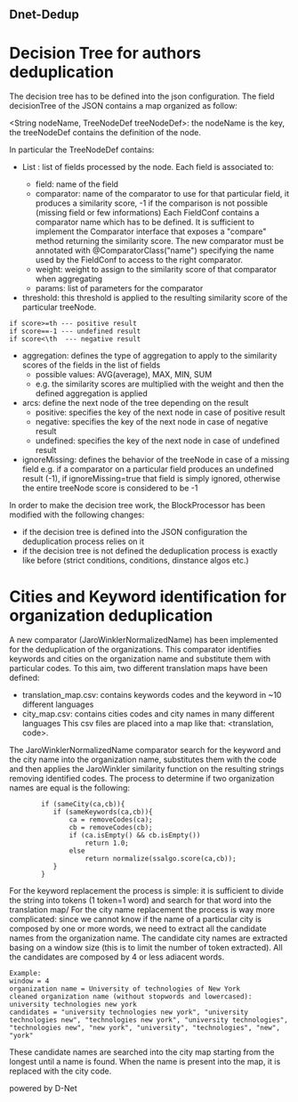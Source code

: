 ## Dnet-Dedup

# Decision Tree for authors deduplication

The decision tree has to be defined into the json configuration. The field decisionTree of the JSON contains a map organized as follow:

<String nodeName, TreeNodeDef treeNodeDef>: the nodeName is the key, the treeNodeDef contains the definition of the node.

In particular the TreeNodeDef contains:
 - List<FieldConf> : list of fields processed by the node. Each field is associated to:
	 - field: name of the field
	 - comparator: name of the comparator to use for that particular field, it produces a similarity score, -1 if the comparison is not possible (missing field or few informations)
	Each FieldConf contains a comparator name which has to be defined. It is sufficient to implement the Comparator interface that exposes a "compare" method returning the similarity score. The new comparator must be annotated with @ComparatorClass("name") specifying the name used by the FieldConf to access to the right comparator.
	 - weight: weight to assign to the similarity score of that comparator when aggregating
	 - params: list of parameters for the comparator
 - threshold: this threshold is applied to the resulting similarity score of the particular treeNode.
```
if score>=th --- positive result
if score==-1 --- undefined result
if score<\th  --- negative result
```
 - aggregation: defines the type of aggregation to apply to the similarity scores of the fields in the list of fields
	 - possible values: AVG(average), MAX, MIN, SUM
	 - e.g. the similarity scores are multiplied with the weight and then the defined aggregation is applied
 - arcs: define the next node of the tree depending on the result
	 - positive: specifies the key of the next node in case of positive result
	 - negative: specifies the key of the next node in case of negative result
	 - undefined: specifies the key of the next node in case of undefined result
 - ignoreMissing: defines the behavior of the treeNode in case of a missing field
		e.g. if a comparator on a particular field produces an undefined result (-1), if ignoreMissing=true that field is simply ignored, otherwise the entire treeNode score is considered to be -1

In order to make the decision tree work, the BlockProcessor has been modified with the following changes:
 - if the decision tree is defined into the JSON configuration the deduplication process relies on it
 - if the decision tree is not defined the deduplication process is exactly like before (strict conditions, conditions, dinstance algos etc.)


# Cities and Keyword identification for organization deduplication

A new comparator (JaroWinklerNormalizedName) has been implemented for the deduplication of the organizations. This comparator identifies keywords and cities on the organization name and substitute them with particular codes.
To this aim, two different translation maps have been defined:
 - translation_map.csv: contains keywords codes and the keyword in ~10 different languages
 - city_map.csv: contains cities codes and city names in many different languages
This csv files are placed into a map like that: <translation, code>.

The JaroWinklerNormalizedName comparator search for the keyword and the city name into the organization name, substitutes them with the code and then applies the JaroWinkler similarity function on the resulting strings removing identified codes.
The process to determine if two organization names are equal is the following:
```
        if (sameCity(ca,cb)){
           if (sameKeywords(ca,cb)){
               ca = removeCodes(ca);
               cb = removeCodes(cb);
               if (ca.isEmpty() && cb.isEmpty())
                   return 1.0;
               else
                   return normalize(ssalgo.score(ca,cb));
           }
        }
```

For the keyword replacement the process is simple: it is sufficient to divide the string into tokens (1 token=1 word) and search for that word into the translation map/
For the city name replacement the process is way more complicated: since we cannot know if the name of a particular city is composed by one or more words, we need to extract all the candidate names from the organization name.
The candidate city names are extracted basing on a window size (this is to limit the number of token extracted). All the candidates are composed by 4 or less adiacent words.
```
Example:
window = 4
organization name = University of technologies of New York
cleaned organization name (without stopwords and lowercased): university technologies new york
candidates = "university technologies new york", "university technologies new", "technologies new york", "university technologies", "technologies new", "new york", "university", "technologies", "new", "york"
```
These candidate names are searched into the city map starting from the longest until a name is found. When the name is present into the map, it is replaced with the city code.

powered by D-Net
